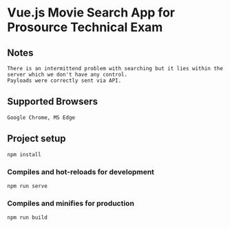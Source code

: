 # Vue.js Movie Search App for Prosource Technical Exam

## Notes

```
There is an intermittend problem with searching but it lies within the server which we don't have any control.
Payloads were correctly sent via API.
```

## Supported Browsers

```
Google Chrome, MS Edge
```

## Project setup

```
npm install
```

### Compiles and hot-reloads for development

```
npm run serve
```

### Compiles and minifies for production

```
npm run build
```
